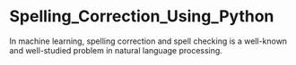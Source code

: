# Spelling_Correction_Using_Python

In machine learning, spelling correction and spell checking is a well-known and well-studied problem in natural language processing. 
